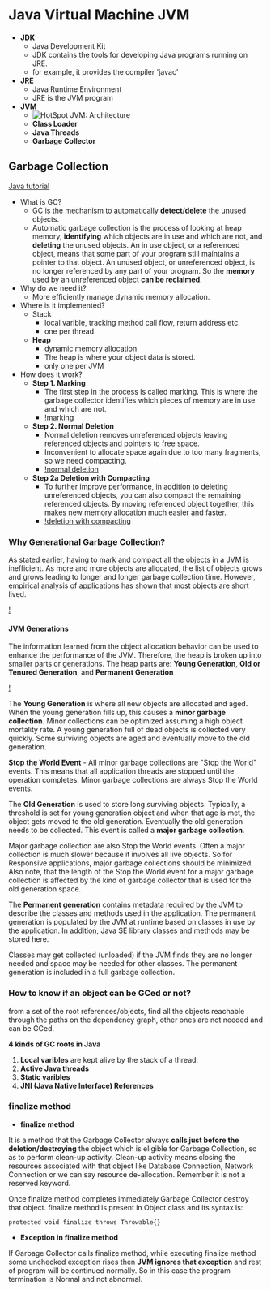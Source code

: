 <extoc></extoc>

# Java Virtual Machine JVM

- **JDK** 
    - Java Development Kit
    - JDK contains the tools for developing Java programs running on JRE.
    - for example, it provides the compiler 'javac'
- **JRE** 
    - Java Runtime Environment
    - JRE is the JVM program
- **JVM**
    - ![HotSpot JVM: Architecture](http://www.oracle.com/webfolder/technetwork/tutorials/obe/java/gc01/images/gcslides/Slide1.png)
    - **Class Loader**
    - **Java Threads**
    - **Garbage Collector**

## Garbage Collection

[Java tutorial](http://www.oracle.com/webfolder/technetwork/tutorials/obe/java/gc01/index.html)

- What is GC?
    - GC is the mechanism to automatically **detect**/**delete** the unused objects.
    - Automatic garbage collection is the process of looking at heap memory, **identifying** which objects are in use and which are not, and **deleting** the unused objects. An in use object, or a referenced object, means that some part of your program still maintains a pointer to that object. An unused object, or unreferenced object, is no longer referenced by any part of your program. So the **memory** used by an unreferenced object **can be reclaimed**.
- Why do we need it?
    - More efficiently manage dynamic memory allocation.
- Where is it implemented?
    - Stack
        - local varible, tracking method call flow, return address etc. 
        - one per thread
    - **Heap** 
        - dynamic memory allocation 
        - The heap is where your object data is stored.
        - only one per JVM
- How does it work?
    - **Step 1. Marking**
        - The first step in the process is called marking. This is where the garbage collector identifies which pieces of memory are in use and which are not.
        - [!marking](http://www.oracle.com/webfolder/technetwork/tutorials/obe/java/gc01/images/gcslides/Slide3.png)
    - **Step 2. Normal Deletion**
        - Normal deletion removes unreferenced objects leaving referenced objects and pointers to free space.
        - Inconvenient to allocate space again due to too many fragments, so we need compacting.
        - [!normal deletion](http://www.oracle.com/webfolder/technetwork/tutorials/obe/java/gc01/images/gcslides/Slide1b.png)
    - **Step 2a Deletion with Compacting**
        - To further improve performance, in addition to deleting unreferenced objects, you can also compact the remaining referenced objects. By moving referenced object together, this makes new memory allocation much easier and faster.
        - [!deletion with compacting](http://www.oracle.com/webfolder/technetwork/tutorials/obe/java/gc01/images/gcslides/Slide4.png)

### Why Generational Garbage Collection?

As stated earlier, having to mark and compact all the objects in a JVM is inefficient. As more and more objects are allocated, the list of objects grows and grows leading to longer and longer garbage collection time. However, empirical analysis of applications has shown that most objects are short lived.

[!](http://www.oracle.com/webfolder/technetwork/tutorials/obe/java/gc01/images/ObjectLifetime.gif)

#### JVM Generations

The information learned from the object allocation behavior can be used to enhance the performance of the JVM. Therefore, the heap is broken up into smaller parts or generations. The heap parts are: **Young Generation**, **Old or Tenured Generation**, and **Permanent Generation**

[!](http://www.oracle.com/webfolder/technetwork/tutorials/obe/java/gc01/images/gcslides/Slide5.png)

The **Young Generation** is where all new objects are allocated and aged. When the young generation fills up, this causes a **minor garbage collection**. Minor collections can be optimized assuming a high object mortality rate. A young generation full of dead objects is collected very quickly. Some surviving objects are aged and eventually move to the old generation.

**Stop the World Event** - All minor garbage collections are "Stop the World" events. This means that all application threads are stopped until the operation completes. Minor garbage collections are always Stop the World events.

The **Old Generation** is used to store long surviving objects. Typically, a threshold is set for young generation object and when that age is met, the object gets moved to the old generation. Eventually the old generation needs to be collected. This event is called a **major garbage collection**.

Major garbage collection are also Stop the World events. Often a major collection is much slower because it involves all live objects. So for Responsive applications, major garbage collections should be minimized. Also note, that the length of the Stop the World event for a major garbage collection is affected by the kind of garbage collector that is used for the old generation space.

The **Permanent generation** contains metadata required by the JVM to describe the classes and methods used in the application. The permanent generation is populated by the JVM at runtime based on classes in use by the application. In addition, Java SE library classes and methods may be stored here.

Classes may get collected (unloaded) if the JVM finds they are no longer needed and space may be needed for other classes. The permanent generation is included in a full garbage collection.

### How to know if an object can be GCed or not?

from a set of the root references/objects, find all the objects reachable through the paths on the dependency graph, other ones are not needed and can be GCed.

**4 kinds of GC roots in Java**

1. **Local varibles** are kept alive by the stack of a thread.
2. **Active Java threads**
3. **Static varibles**
4. **JNI (Java Native Interface) References**

### finalize method

- **finalize method**

It is a method that the Garbage Collector always **calls just before the deletion/destroying** the object which is eligible for Garbage Collection, so as to perform clean-up activity. Clean-up activity means closing the resources associated with that object like Database Connection, Network Connection or we can say resource de-allocation. Remember it is not a reserved keyword.

Once finalize method completes immediately Garbage Collector destroy that object. finalize method is present in Object class and its syntax is:

```protected void finalize throws Throwable{}```


- **Exception in finalize method**

If Garbage Collector calls finalize method, while executing finalize method some unchecked exception rises then **JVM ignores that exception** and rest of program will be continued normally. So in this case the program termination is Normal and not abnormal.

